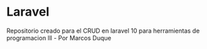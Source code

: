 # Laravel
 Repositorio creado para el CRUD en laravel 10 para herramientas de programacion lll - Por Marcos Duque

